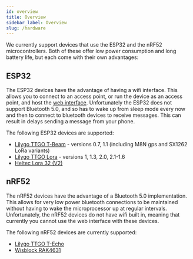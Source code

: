 ```yaml
---
id: overview
title: Overview
sidebar_label: Overview
slug: /hardware
---
```


We currently support devices that use the ESP32 and the nRF52 microcontrollers. Both of these offer low power consumption and long battery life, but each come with their own advantages:

## ESP32

The ESP32 devices have the advantage of having a wifi interface. This allows you to connect to an access point, or run the device as an access point, and host the [web interface](/docs/software/web/web-app-software). Unfortunately the ESP32 does not support Bluetooth 5.0, and so has to wake up from sleep mode every now and then to connect to bluetooth devices to receive messages. This can result in delays sending a message from your phone.

The following ESP32 devices are supported:
* [Lilygo TTGO T-Beam](/docs/hardware/tbeam-hardware) - versions 0.7, 1.1 (including M8N gps and SX1262 LoRa variants)
* [Lilygo TTGO Lora](/docs/hardware/lora-hardware) - versions 1, 1.3, 2.0, 2.1-1.6
* [Heltec Lora 32 (V2)](/docs/hardware/heltec-hardware)

## nRF52

The nRF52 devices have the advantage of a Bluetooth 5.0 implementation. This allows for very low power bluetooth connections to be maintained without having to wake the microprocessor up at regular intervals. Unfortunately, the nRF52 devices do not have wifi built in, meaning that currently you cannot use the web interface with these devices.

The following nRF52 devices are currently supported:
* [Lilygo TTGO T-Echo](/docs/hardware/techo-hardware)
* [Wisblock RAK4631](/docs/hardware/wisBlock-hardware)
